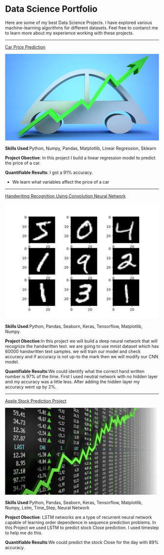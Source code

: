 # Data Science Portfolio

Here are some of my best Data Science Projects. I have explored various machine-learning algorithms for different datasets. Feel free to contanct me to learn more about my experience working with these projects.

***

[Car Price Prediction](https://github.com/Senai538/Car-Price-Prediction)

<img src="images/carprediction.jpeg?raw=true"/>

**Skills Used**:Python, Numpy, Pandas, Matplotlib, Linear Regression, Sklearn

**Project Obective**: In this project I build a linear regression model to predict the price of a car. 

**Quantifiable Results**: I got a 91% accuracy.

- We learn what variables affect the price of a car 
***

[Handwriting Recognition Using Convolution Neural Network](https://github.com/Senai538/Handwriting-Recognition-using-DNN)

<img src="images/Neural-MNIST.png?raw=true"/>

**Skills Used**:Python, Pandas, Seaborn, Keras, Tensorflow, Matplotlib, Numpy.

**Project Obective**:In this project we will build a deep neural network that will recognize the handwritten text. we are going to use mnist dataset which has 60000 handwritten text samples. we will train our model and check accuracy and if accuracy is not up-to the mark then we will modify our CNN model.

**Quantifiable Results**:We could identify what the correct hand written number is 97% of the time. First I used neutral network with no hidden layer and my accuracy was a little less. After adding the hidden layer my accuracy went up by 2%.

***

[Apple Stock Prediction Project](https://github.com/Senai538/Apple-Stock-Prediction-/blob/main/apple_project_close.ipynb)

<img src="images/stock-1.jpeg?raw=true"/>

**Skills Used**:Python, Pandas, Seaborn, Keras, Tensorflow, Matplotlib, Numpy, Lstm, Time_Step, Neural Network

**Project Obective**: LSTM networks are a type of recurrent neural network capable of learning order dependence in sequence prediction problems. In this Project we used LSTM to predict stock Close prediction. I used timestep to help me do this. 

**Quantifiable Results**:We could predict the stock Close for the day with  89% accuracy. 
